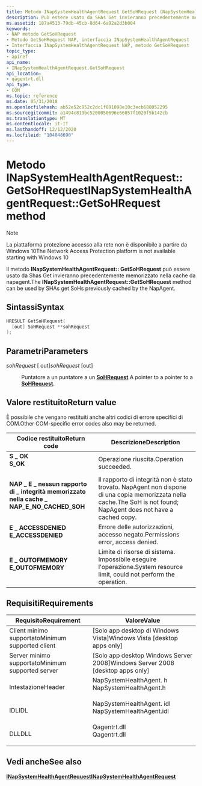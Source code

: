 ```yaml
---
title: Metodo INapSystemHealthAgentRequest GetSoHRequest (NapSystemHealthAgent. h)
description: Può essere usato da SHAs Get invieranno precedentemente memorizzato nella cache da NapAgent.
ms.assetid: 187a4513-79db-45cb-8d64-6a92a2d3b004
keywords:
- NAP metodo GetSoHRequest
- Metodo GetSoHRequest NAP, interfaccia INapSystemHealthAgentRequest
- Interfaccia INapSystemHealthAgentRequest NAP, metodo GetSoHRequest
topic_type:
- apiref
api_name:
- INapSystemHealthAgentRequest.GetSoHRequest
api_location:
- qagentrt.dll
api_type:
- COM
ms.topic: reference
ms.date: 05/31/2018
ms.openlocfilehash: ab52e52c952c2dc1f891098e10c3ecb688052295
ms.sourcegitcommit: a1494c819bc5200050696e66057f1020f5b142cb
ms.translationtype: MT
ms.contentlocale: it-IT
ms.lasthandoff: 12/12/2020
ms.locfileid: "104048690"
---
```

# <a name="inapsystemhealthagentrequestgetsohrequest-method"></a><span data-ttu-id="5ec76-106">Metodo INapSystemHealthAgentRequest:: GetSoHRequest</span><span class="sxs-lookup"><span data-stu-id="5ec76-106">INapSystemHealthAgentRequest::GetSoHRequest method</span></span>

> [!Note]  
> <span data-ttu-id="5ec76-107">La piattaforma protezione accesso alla rete non è disponibile a partire da Windows 10</span><span class="sxs-lookup"><span data-stu-id="5ec76-107">The Network Access Protection platform is not available starting with Windows 10</span></span>

 

<span data-ttu-id="5ec76-108">Il metodo **INapSystemHealthAgentRequest:: GetSoHRequest** può essere usato da Shas Get invieranno precedentemente memorizzato nella cache da napagent.</span><span class="sxs-lookup"><span data-stu-id="5ec76-108">The **INapSystemHealthAgentRequest::GetSoHRequest** method can be used by SHAs get SoHs previously cached by the NapAgent.</span></span>

## <a name="syntax"></a><span data-ttu-id="5ec76-109">Sintassi</span><span class="sxs-lookup"><span data-stu-id="5ec76-109">Syntax</span></span>


```C++
HRESULT GetSoHRequest(
  [out] SoHRequest **sohRequest
);
```



## <a name="parameters"></a><span data-ttu-id="5ec76-110">Parametri</span><span class="sxs-lookup"><span data-stu-id="5ec76-110">Parameters</span></span>

<dl> <dt>

<span data-ttu-id="5ec76-111">*sohRequest* \[ out\]</span><span class="sxs-lookup"><span data-stu-id="5ec76-111">*sohRequest* \[out\]</span></span>
</dt> <dd>

<span data-ttu-id="5ec76-112">Puntatore a un puntatore a un [**SoHRequest**](/windows/win32/api/naptypes/ns-naptypes-soh).</span><span class="sxs-lookup"><span data-stu-id="5ec76-112">A pointer to a pointer to a [**SoHRequest**](/windows/win32/api/naptypes/ns-naptypes-soh).</span></span>

</dd> </dl>

## <a name="return-value"></a><span data-ttu-id="5ec76-113">Valore restituito</span><span class="sxs-lookup"><span data-stu-id="5ec76-113">Return value</span></span>

<span data-ttu-id="5ec76-114">È possibile che vengano restituiti anche altri codici di errore specifici di COM.</span><span class="sxs-lookup"><span data-stu-id="5ec76-114">Other COM-specific error codes also may be returned.</span></span>



| <span data-ttu-id="5ec76-115">Codice restituito</span><span class="sxs-lookup"><span data-stu-id="5ec76-115">Return code</span></span>                                                                                            | <span data-ttu-id="5ec76-116">Descrizione</span><span class="sxs-lookup"><span data-stu-id="5ec76-116">Description</span></span>                                                            |
|--------------------------------------------------------------------------------------------------------|------------------------------------------------------------------------|
| <dl> <span data-ttu-id="5ec76-117"><dt>**S \_ OK**</dt></span><span class="sxs-lookup"><span data-stu-id="5ec76-117"><dt>**S\_OK** </dt></span></span> </dl>                  | <span data-ttu-id="5ec76-118">Operazione riuscita.</span><span class="sxs-lookup"><span data-stu-id="5ec76-118">Operation succeeded.</span></span><br/>                                        |
| <dl> <span data-ttu-id="5ec76-119"><dt>**NAP \_ E \_ nessun rapporto di \_ integrità memorizzato nella cache \_**</dt></span><span class="sxs-lookup"><span data-stu-id="5ec76-119"><dt>**NAP\_E\_NO\_CACHED\_SOH**</dt></span></span> </dl> | <span data-ttu-id="5ec76-120">Il rapporto di integrità non è stato trovato. NapAgent non dispone di una copia memorizzata nella cache.</span><span class="sxs-lookup"><span data-stu-id="5ec76-120">The SoH is not found; NapAgent does not have a cached copy.</span></span><br/> |
| <dl> <span data-ttu-id="5ec76-121"><dt>**E \_ ACCESSDENIED**</dt></span><span class="sxs-lookup"><span data-stu-id="5ec76-121"><dt>**E\_ACCESSDENIED** </dt></span></span> </dl>        | <span data-ttu-id="5ec76-122">Errore delle autorizzazioni, accesso negato.</span><span class="sxs-lookup"><span data-stu-id="5ec76-122">Permissions error, access denied.</span></span><br/>                           |
| <dl> <span data-ttu-id="5ec76-123"><dt>**E \_ OUTOFMEMORY**</dt></span><span class="sxs-lookup"><span data-stu-id="5ec76-123"><dt>**E\_OUTOFMEMORY** </dt></span></span> </dl>         | <span data-ttu-id="5ec76-124">Limite di risorse di sistema. Impossibile eseguire l'operazione.</span><span class="sxs-lookup"><span data-stu-id="5ec76-124">System resource limit, could not perform the operation.</span></span><br/>     |



 

## <a name="requirements"></a><span data-ttu-id="5ec76-125">Requisiti</span><span class="sxs-lookup"><span data-stu-id="5ec76-125">Requirements</span></span>



| <span data-ttu-id="5ec76-126">Requisito</span><span class="sxs-lookup"><span data-stu-id="5ec76-126">Requirement</span></span> | <span data-ttu-id="5ec76-127">Valore</span><span class="sxs-lookup"><span data-stu-id="5ec76-127">Value</span></span> |
|-------------------------------------|-----------------------------------------------------------------------------------------------------|
| <span data-ttu-id="5ec76-128">Client minimo supportato</span><span class="sxs-lookup"><span data-stu-id="5ec76-128">Minimum supported client</span></span><br/> | <span data-ttu-id="5ec76-129">\[Solo app desktop di Windows Vista\]</span><span class="sxs-lookup"><span data-stu-id="5ec76-129">Windows Vista \[desktop apps only\]</span></span><br/>                                                      |
| <span data-ttu-id="5ec76-130">Server minimo supportato</span><span class="sxs-lookup"><span data-stu-id="5ec76-130">Minimum supported server</span></span><br/> | <span data-ttu-id="5ec76-131">\[Solo app desktop Windows Server 2008\]</span><span class="sxs-lookup"><span data-stu-id="5ec76-131">Windows Server 2008 \[desktop apps only\]</span></span><br/>                                                |
| <span data-ttu-id="5ec76-132">Intestazione</span><span class="sxs-lookup"><span data-stu-id="5ec76-132">Header</span></span><br/>                   | <dl> <span data-ttu-id="5ec76-133"><dt>NapSystemHealthAgent. h</dt></span><span class="sxs-lookup"><span data-stu-id="5ec76-133"><dt>NapSystemHealthAgent.h</dt></span></span> </dl>   |
| <span data-ttu-id="5ec76-134">IDL</span><span class="sxs-lookup"><span data-stu-id="5ec76-134">IDL</span></span><br/>                      | <dl> <span data-ttu-id="5ec76-135"><dt>NapSystemHealthAgent. idl</dt></span><span class="sxs-lookup"><span data-stu-id="5ec76-135"><dt>NapSystemHealthAgent.idl</dt></span></span> </dl> |
| <span data-ttu-id="5ec76-136">DLL</span><span class="sxs-lookup"><span data-stu-id="5ec76-136">DLL</span></span><br/>                      | <dl> <span data-ttu-id="5ec76-137"><dt>Qagentrt.dll</dt></span><span class="sxs-lookup"><span data-stu-id="5ec76-137"><dt>Qagentrt.dll</dt></span></span> </dl>             |



## <a name="see-also"></a><span data-ttu-id="5ec76-138">Vedi anche</span><span class="sxs-lookup"><span data-stu-id="5ec76-138">See also</span></span>

<dl> <dt>

[<span data-ttu-id="5ec76-139">**INapSystemHealthAgentRequest**</span><span class="sxs-lookup"><span data-stu-id="5ec76-139">**INapSystemHealthAgentRequest**</span></span>](inapsystemhealthagentrequest.md)
</dt> </dl>

 

 





